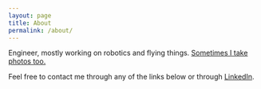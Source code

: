 ```yaml
---
layout: page
title: About
permalink: /about/
---
```


Engineer, mostly working on robotics and flying things. [Sometimes I take photos too.](https://jordancormack.co.uk)

Feel free to contact me through any of the links below or through [LinkedIn](https://www.linkedin.com/in/jordancormack/).
